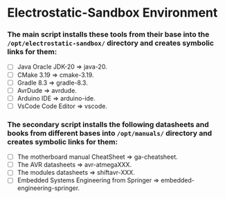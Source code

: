 # Electrostatic-Sandbox Environment

### The main script installs these tools from their base into the `/opt/electrostatic-sandbox/` directory and creates symbolic links for them:
- [ ] Java Oracle JDK-20 => java-20.
- [ ] CMake 3.19 => cmake-3.19.
- [ ] Gradle 8.3 => gradle-8.3.
- [ ] AvrDude => avrdude.
- [ ] Arduino IDE => arduino-ide.
- [ ] VsCode Code Editor => vscode.

### The secondary script installs the following datasheets and books from different bases into `/opt/manuals/` directory and creates symbolic links for them: 
- [ ] The motherboard manual CheatSheet => ga-cheatsheet.
- [ ] The AVR datasheets => avr-atmegaXXX.
- [ ] The modules datasheets => shiftavr-XXX.
- [ ] Embedded Systems Engineering from Springer => embedded-engineering-springer.
